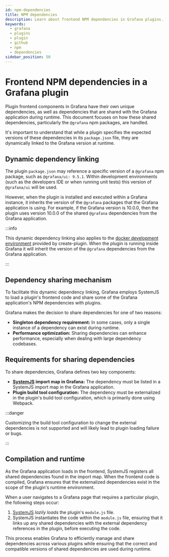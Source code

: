 ```yaml
---
id: npm-dependencies
title: NPM dependencies
description: Learn about frontend NPM dependencies in Grafana plugins.
keywords:
  - grafana
  - plugins
  - plugin
  - github
  - npm
  - dependencies
sidebar_position: 50
---
```


# Frontend NPM dependencies in a Grafana plugin

Plugin frontend components in Grafana have their own unique dependencies, as well as dependencies that are shared with the Grafana application during runtime. This document focuses on how these shared dependencies, particularly the `@grafana` npm packages, are handled.

It's important to understand that while a plugin specifies the expected versions of these dependencies in its `package.json` file, they are dynamically linked to the Grafana version at runtime.

## Dynamic dependency linking

The plugin `package.json` may reference a specific version of a `@grafana` npm package, such as `@grafana/ui: 9.5.1`. Within development environments (such as the developers IDE or when running unit tests) this version of `@grafana/ui` will be used.

However, when the plugin is installed and executed within a Grafana instance, it inherits the version of the `@grafana` packages that the Grafana application is using. For example, if the Grafana version is 10.0.0, then the plugin uses version 10.0.0 of the shared `@grafana` dependencies from the Grafana application.

:::info

This dynamic dependency linking also applies to the [docker development environment](/set-up/set-up-development-environment) provided by create-plugin. When the plugin is running inside Grafana it will inherit the version of the `@grafana` dependencies from the Grafana application.

:::

## Dependency sharing mechanism

To facilitate this dynamic dependency linking, Grafana employs SystemJS to load a plugin's frontend code and share some of the Grafana application's NPM dependencies with plugins.

Grafana makes the decision to share dependencies for one of two reasons:

- **Singleton dependency requirement:** In some cases, only a single instance of a dependency can exist during runtime.
- **Performance optimization:** Sharing dependencies can enhance performance, especially when dealing with large dependency codebases.

## Requirements for sharing dependencies

To share dependencies, Grafana defines two key components:

- **[SystemJS](https://github.com/systemjs/systemjs) import map in Grafana:** The dependency must be listed in a SystemJS import map in the Grafana application.
- **Plugin build tool configuration:** The dependency must be externalized in the plugin's build tool configuration, which is primarily done using Webpack.

:::danger

Customizing the build tool configuration to change the external dependencies is not supported and will likely lead to plugin loading failure or bugs.

:::

## Compilation and runtime

As the Grafana application loads in the frontend, SystemJS registers all shared dependencies found in the import map. When the frontend code is compiled, Grafana ensures that the externalized dependencies exist in the scope of the plugin's runtime environment.

When a user navigates to a Grafana page that requires a particular plugin, the following steps occur:

1. [SystemJS](https://github.com/systemjs/systemjs) _lazily loads_ the plugin's `module.js` file.
1. SystemJS instantiates the code within the `module.js` file, ensuring that it links up any shared dependencies with the external dependency references in the plugin, before executing the code.

This process enables Grafana to efficiently manage and share dependencies across various plugins while ensuring that the correct and compatible versions of shared dependencies are used during runtime.
